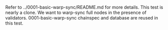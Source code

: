 Refer to ../0001-basic-warp-sync/README.md for more details. This test is nearly a clone. We want to warp-sync full nodes in the presence of validators.
0001-basic-warp-sync chainspec and database are reused in this test.


